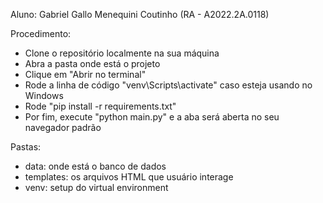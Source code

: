 Aluno: Gabriel Gallo Menequini Coutinho (RA - A2022.2A.0118)

Procedimento:
- Clone o repositório localmente na sua máquina
- Abra a pasta onde está o projeto
- Clique em "Abrir no terminal"
- Rode a linha de código "venv\Scripts\activate" caso esteja usando no Windows
- Rode "pip install -r requirements.txt"
- Por fim, execute "python main.py" e a aba será aberta no seu navegador padrão

Pastas:
- data: onde está o banco de dados
- templates: os arquivos HTML que usuário interage
- venv: setup do virtual environment